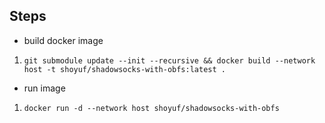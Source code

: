 ## Steps

- build docker image

1. `git submodule update --init --recursive && docker build --network host -t shoyuf/shadowsocks-with-obfs:latest .`

- run image

1. `docker run -d --network host shoyuf/shadowsocks-with-obfs`